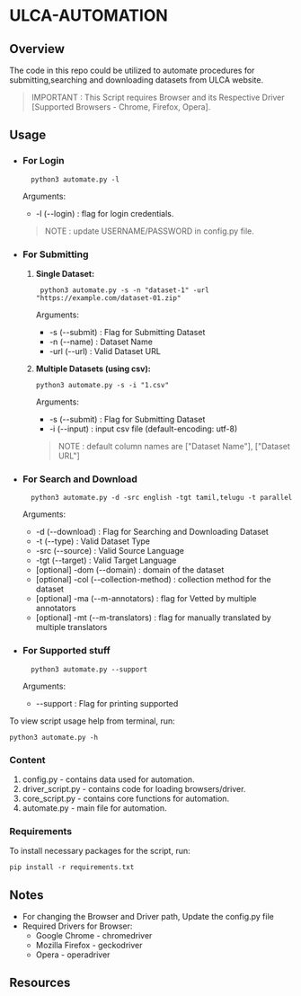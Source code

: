 # ULCA-AUTOMATION

## Overview 

The code in this repo could be utilized to automate procedures for submitting,searching and downloading datasets from ULCA website.

>IMPORTANT : This Script requires Browser and its Respective Driver [Supported Browsers - Chrome, Firefox, Opera].

## Usage

* ### For Login

        python3 automate.py -l

    Arguments:

    * -l    (--login) : flag for login credentials.

    >NOTE : update USERNAME/PASSWORD in config.py file.

* ### For Submitting

    1. **Single Dataset:**

            python3 automate.py -s -n "dataset-1" -url "https://example.com/dataset-01.zip"

        Arguments:

        * -s (--submit) : Flag for Submitting Dataset
        * -n (--name) : Dataset Name
        * -url (--url)  : Valid Dataset URL

     2. **Multiple Datasets (using csv):**

            python3 automate.py -s -i "1.csv"

        Arguments:

        * -s (--submit) : Flag for Submitting Dataset
        * -i (--input) : input csv file (default-encoding: utf-8)

        >NOTE : default column names are ["Dataset Name"], ["Dataset URL"]

* ### For Search and Download

        python3 automate.py -d -src english -tgt tamil,telugu -t parallel

    Arguments:

    * -d (--download) : Flag for Searching and Downloading Dataset
    * -t (--type) : Valid Dataset Type
    * -src (--source) : Valid Source Language
    * -tgt (--target) : Valid Target Language
    * [optional] -dom (--domain) : domain of the dataset
    * [optional] -col (--collection-method) : collection method for the dataset
    * [optional] -ma (--m-annotators) : flag for Vetted by multiple annotators
    * [optional] -mt (--m-translators) : flag for manually translated by multiple translators

* ### For Supported stuff

        python3 automate.py --support

    Arguments:

    * --support : Flag for printing supported

To view script usage help from terminal, run:

    python3 automate.py -h

### Content

1. config.py - contains data used for automation.
2. driver_script.py - contains code for loading browsers/driver.
3. core_script.py - contains core functions for automation.
4. automate.py - main file for automation.

### Requirements

To install necessary packages for the script, run:

    pip install -r requirements.txt

## Notes

- For changing the Browser and Driver path, Update the config.py file
- Required Drivers for Browser:
    - Google Chrome - chromedriver
    - Mozilla Firefox - geckodriver
    - Opera - operadriver

## Resources

